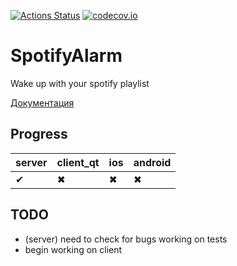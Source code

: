 [![Actions Status](https://github.com/Pechenuca/SpotifyAlarm/workflows/PythonTests/badge.svg)](https://github.com/Pechenuca/SpotifyAlarm/actions)
[![codecov.io](https://codecov.io/github/Pechenuca/SpotifyAlarm/coverage.svg?branch=master)](https://codecov.io/github/Pechenuca/SpotifyAlarm?branch=master)

# SpotifyAlarm

Wake up with your spotify playlist 

[Документация](https://pechenuca.github.io/SpotifyAlarm/docs/build/html/)

## Progress
| server        | client_qt     | ios     |     android |
| ------------- | ------------- | ------------- |  ------------- |
|  ✔  | ✖  | ✖  | ✖  |

## TODO

 + (server) need to check for bugs working on tests 
 + begin working on client

